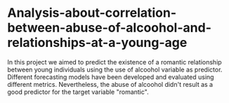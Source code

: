 # Analysis-about-correlation-between-abuse-of-alcoohol-and-relationships-at-a-young-age

In this project we aimed to predict the existence of a romantic relationship between young individuals using the use of alcoohol variable as predictor. 
Different forecasting models have been developed and evaluated using different metrics. 
Nevertheless, the abuse of alcoohol didn't result as a good predictor for the target variable "romantic".
